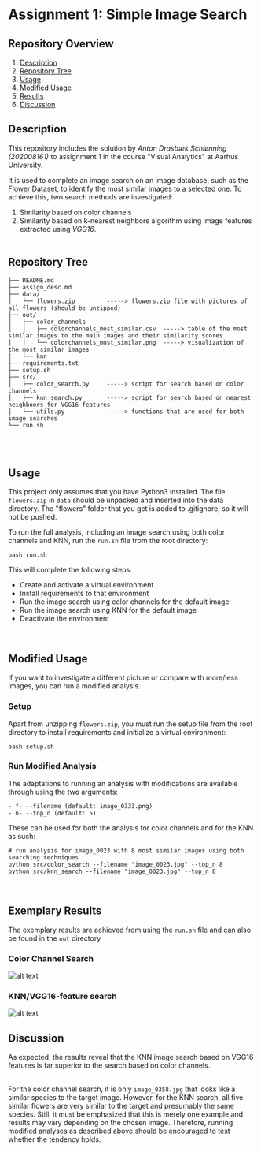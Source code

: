 # Assignment 1: Simple Image Search
## Repository Overview
1. [Description](#description)
2. [Repository Tree](#tree)
3. [Usage](#gusage)
4. [Modified Usage](#musage)
5. [Results](#results)
6. [Discussion](#discussion)

## Description <a name="description"></a>
This repository includes the solution by *Anton Drasbæk Schiønning (202008161)* to assignment 1 in the course "Visual Analytics" at Aarhus University. <br>

It is used to complete an image search on an image database, such as the [Flower Dataset](https://www.robots.ox.ac.uk/~vgg/data/flowers/17/), to identify the most similar images to a selected one. To achieve this, two search methods are investigated: 
1. Similarity based on color channels
2. Similarity based on k-nearest neighbors algorithm using image features extracted using *VGG16*.
<br/><br/>

## Repository Tree <a name="tree"></a>

```
├── README.md         
├── assign_desc.md    
├── data/             
│   └── flowers.zip         -----> flowers.zip file with pictures of all flowers (should be unzipped)
├── out/              
│   ├── color_channels   
│   │   ├── colorchannels_most_similar.csv  -----> table of the most similar images to the main images and their similarity scores
│   │   └── colorchannels_most_similar.png  -----> visualization of the most similar images
│   └── knn
├── requirements.txt   
├── setup.sh           
├── src/               
│   ├── color_search.py     -----> script for search based on color channels
│   ├── knn_search.py       -----> script for search based on nearest neighboors for VGG16 features
│   └── utils.py            -----> functions that are used for both image searches
└── run.sh
```
<br/><br/>
## Usage <a name="gusage"></a>
This project only assumes that you have Python3 installed. The file `flowers.zip` in `data` should be unpacked and inserted into the data directory. The "flowers" folder that you get is added to .gitignore, so it will not be pushed. <br>

To run the full analysis, including an image search using both color channels and KNN, run the `run.sh` file from the root directory:
```
bash run.sh
```
This will complete the following steps:
* Create and activate a virtual environment
* Install requirements to that environment
* Run the image search using color channels for the default image
* Run the image search using KNN for the default image
* Deactivate the environment
<br>

## Modified Usage <a name="musage"></a>
If you want to investigate a different picture or compare with more/less images, you can run a modified analysis. <br>

### Setup
Apart from unzipping `flowers.zip`, you must run the setup file from the root directory to install requirements and initialize a virtual environment:
```
bash setup.sh
```
### Run Modified Analysis
The adaptations to running an analysis with modifications are available through using the two arguments:
```
- f- --filename (default: image_0333.png)
- n- --top_n (default: 5)
```

These can be used for both the analysis for color channels and for the KNN as such:
```
# run analysis for image_0023 with 8 most similar images using both searching techniques
python src/color_search --filename "image_0023.jpg" --top_n 8
python src/knn_search --filename "image_0023.jpg" --top_n 8
```
<br>

## Exemplary Results <a name="results"></a>
The exemplary results are achieved from using the `run.sh` file and can also be found in the `out` directory
### Color Channel Search
![alt text](https://github.com/AU-CDS/assignment1-simple-image-search-drasbaek/blob/main/out/color_channels/colorchannels_most_similar.png?raw=True)

### KNN/VGG16-feature search
![alt text](https://github.com/AU-CDS/assignment1-simple-image-search-drasbaek/blob/main/out/knn/knn_most_similar.png?raw=True)

## Discussion <a name="discussion"></a>
As expected, the results reveal that the KNN image search based on VGG16 features is far superior to the search based on color channels. <br/><br/>

For the color channel search, it is only `image_0358.jpg` that looks like a similar species to the target image. However, for the KNN search, all five similar flowers are very similar to the target and presumably the same species. Still, it must be emphasized that this is merely one example and results may vary depending on the chosen image. Therefore, running modified analyses as described above should be encouraged to test whether the tendency holds.
